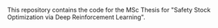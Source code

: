 This repository contains the code for the MSc Thesis for "Safety Stock Optimization via Deep Reinforcement Learning".
